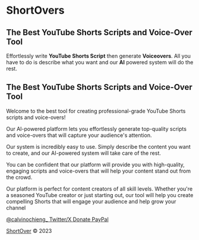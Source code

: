 # ShortOvers
## The Best YouTube Shorts  **Scripts**  and  **Voice-Over**  Tool

Effortlessly write **YouTube Shorts  Script** then generate **Voiceovers**. All you have to do is describe what you want and our **AI** powered system will do the rest.



## The Best YouTube Shorts **Scripts** and **Voice-Over** Tool


Welcome to the best tool for creating professional-grade YouTube Shorts scripts and voice-overs!

  

Our AI-powered platform lets you effortlessly generate top-quality scripts and voice-overs that will capture your audience's attention.

  

Our system is incredibly easy to use. Simply describe the content you want to create, and our AI-powered system will take care of the rest.

  

You can be confident that our platform will provide you with high-quality, engaging scripts and voice-overs that will help your content stand out from the crowd.

  

Our platform is perfect for content creators of all skill levels. Whether you're a seasoned YouTube creator or just starting out, our tool will help you create compelling Shorts that will engage your audience and help grow your channel

[  @calvinochieng_ Twitter/X
](https://twitter.com/calvinochieng_/)
[Donate PayPal](https://bit.ly/AwwzAppDonate)

[ShortOver](http://shortovers.com/)  © 2023
